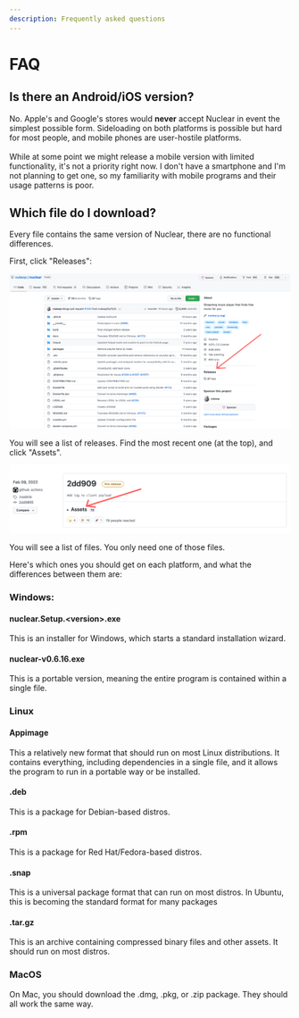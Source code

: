 ```yaml
---
description: Frequently asked questions
---
```


# FAQ

## Is there an Android/iOS version?

No. Apple's and Google's stores would **never** accept Nuclear in event the simplest possible form. Sideloading on both platforms is possible but hard for most people, and mobile phones are user-hostile platforms. \
\
While at some point we might release a mobile version with limited functionality, it's not a priority right now. I don't have a smartphone and I'm not planning to get one, so my familiarity with mobile programs and their usage patterns is poor.

## Which file do I download?

Every file contains the same version of Nuclear, there are no functional differences.

First, click "Releases":

![](.gitbook/assets/image.png)

You will see a list of releases. Find the most recent one (at the top), and click "Assets".

![](<.gitbook/assets/image (1).png>)

You will see a list of files. You only need one of those files.

Here's which ones you should get on each platform, and what the differences between them are:

### **Windows:**

#### **nuclear.Setup.\<version>.exe**

This is an installer for Windows, which starts a standard installation wizard.

#### nuclear-v0.6.16.exe

This is a portable version, meaning the entire program is contained within a single file.

### Linux

#### Appimage

This a relatively new format that should run on most Linux distributions. It contains everything, including dependencies in a single file, and it allows the program to run in a portable way or be installed.

#### .deb

This is a package for Debian-based distros.

#### .rpm

This is a package for Red Hat/Fedora-based distros.

#### .snap

This is a universal package format that can run on most distros. In Ubuntu, this is becoming the standard format for many packages

#### **.tar.gz**

This is an archive containing compressed binary files and other assets. It should run on most distros.

### MacOS

On Mac, you should download the .dmg, .pkg, or .zip package. They should all work the same way.

